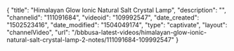 {
    "title": "Himalayan Glow Ionic Natural Salt Crystal Lamp",
    "description": "",
    "channelid": "111091684",
    "videoid": "109992547",
    "date_created": "1502523416",
    "date_modified": "1504049174",
    "type": "captivate",
    "layout": "channelVideo",
    "url": "\/bbbusa-latest-videos\/himalayan-glow-ionic-natural-salt-crystal-lamp-2-notes\/111091684-109992547"
}